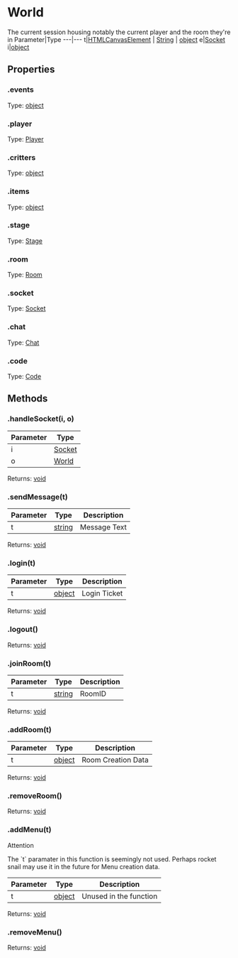 
# World
The current session housing notably the current player and the room they're in
Parameter|Type
---|---
t|[HTMLCanvasElement](https://developer.mozilla.org/en-US/docs/Web/API/HTMLCanvasElement) \| [String](https://developer.mozilla.org/en-US/docs/Web/JavaScript/Reference/Global_Objects/String) \| [object](https://developer.mozilla.org/en-US/docs/Web/JavaScript/Reference/Global_Objects/Object)
e|[Socket](https://socket.io/docs/client-api/#Socket)
i|[object](https://developer.mozilla.org/en-US/docs/Web/JavaScript/Reference/Global_Objects/Object)
## Properties
### .events
Type: [object](https://developer.mozilla.org/en-US/docs/Web/JavaScript/Reference/Global_Objects/Object)
### .player
Type: [Player](/Player)
### .critters
Type: [object](https://developer.mozilla.org/en-US/docs/Web/JavaScript/Reference/Global_Objects/Object)
### .items
Type: [object](https://developer.mozilla.org/en-US/docs/Web/JavaScript/Reference/Global_Objects/Object)
### .stage
Type: [Stage](https://www.createjs.com/docs/easeljs/classes/Stage.html)
### .room
Type: [Room](/Room)
### .socket
Type: [Socket](https://socket.io/docs/client-api/#Socket)
### .chat
Type: [Chat](/Chat)
### .code
Type: [Code](/Code)

## Methods
### .handleSocket(i, o)
Parameter|Type
---|---
i|[Socket](https://socket.io/docs/client-api/#Socket)
o|[World](/World)
Returns: [void](https://developer.mozilla.org/en-US/docs/Web/JavaScript/Reference/Global_Objects/undefined)
### .sendMessage(t)
Parameter|Type|Description
---|---|---
t|[string](https://developer.mozilla.org/en-US/docs/Web/JavaScript/Reference/Global_Objects/String)|Message Text
Returns: [void](https://developer.mozilla.org/en-US/docs/Web/JavaScript/Reference/Global_Objects/undefined)
### .login(t)
Parameter|Type|Description
---|---|---
t|[object](https://developer.mozilla.org/en-US/docs/Web/JavaScript/Reference/Global_Objects/Object)|Login Ticket
Returns: [void](https://developer.mozilla.org/en-US/docs/Web/JavaScript/Reference/Global_Objects/undefined)
### .logout()
Returns: [void](https://developer.mozilla.org/en-US/docs/Web/JavaScript/Reference/Global_Objects/undefined)
### .joinRoom(t)
Parameter|Type|Description
---|---|---
t|[string](https://developer.mozilla.org/en-US/docs/Web/JavaScript/Reference/Global_Objects/String)|RoomID
Returns: [void](https://developer.mozilla.org/en-US/docs/Web/JavaScript/Reference/Global_Objects/undefined)
### .addRoom(t)
Parameter|Type|Description
---|---|---
t|[object](https://developer.mozilla.org/en-US/docs/Web/JavaScript/Reference/Global_Objects/Object)|Room Creation Data
Returns: [void](https://developer.mozilla.org/en-US/docs/Web/JavaScript/Reference/Global_Objects/undefined)
### .removeRoom()
Returns: [void](https://developer.mozilla.org/en-US/docs/Web/JavaScript/Reference/Global_Objects/undefined)
### .addMenu(t)

<div class="admonition attention">
    <p class="first admonition-title">Attention</p>
    <p class="last">
        The `t` paramater in this function is seemingly not used. Perhaps rocket snail may use it in the future for Menu creation data.
    </p>
</div>

Parameter|Type|Description
---|---|---
t|[object](https://developer.mozilla.org/en-US/docs/Web/JavaScript/Reference/Global_Objects/Object)|Unused in the function
Returns: [void](https://developer.mozilla.org/en-US/docs/Web/JavaScript/Reference/Global_Objects/undefined)
### .removeMenu()
Returns: [void](https://developer.mozilla.org/en-US/docs/Web/JavaScript/Reference/Global_Objects/undefined)
